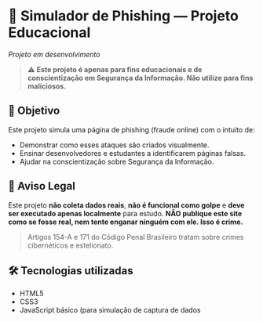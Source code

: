 # 🎣 Simulador de Phishing — Projeto Educacional

*Projeto em desenvolvimento*

> ⚠️ **Este projeto é apenas para fins educacionais e de conscientização em Segurança da Informação. Não utilize para fins maliciosos.**

## 🧠 Objetivo

Este projeto simula uma página de phishing (fraude online) com o intuito de:

- Demonstrar como esses ataques são criados visualmente.
- Ensinar desenvolvedores e estudantes a identificarem páginas falsas.
- Ajudar na conscientização sobre Segurança da Informação.

## 🚨 Aviso Legal

Este projeto **não coleta dados reais**, **não é funcional como golpe** e **deve ser executado apenas localmente** para estudo. **NÃO publique este site como se fosse real, nem tente enganar ninguém com ele. Isso é crime.**

> Artigos 154-A e 171 do Código Penal Brasileiro tratam sobre crimes cibernéticos e estelionato.

## 🛠️ Tecnologias utilizadas

- HTML5
- CSS3
- JavaScript básico (para simulação de captura de dados
